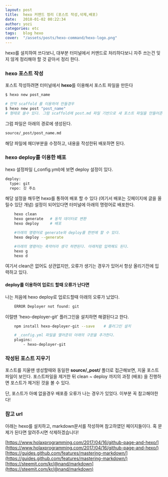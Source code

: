 ```yaml
---
layout: post
title:  hexo 커맨드 정리 (포스트 작성,삭제,배포)
date:   2018-01-02 00:22:34
author: yozi
categories: etc
tags:	blog hexo
cover:  "/assets/posts/hexo-command/hexo-logo.png"
---
```


hexo를 설치하여 쓰다보니, 대부분 터미널에서 커맨드로 처리하다보니
자주 쓰는건 잊지 않게 정리해야 할 것 같아서 정리 한다.

### hexo 포스트 작성
포스트 작성하려면 터미널에서 **hexo**를 이용해서 포스트 파일을 만든다
```bash
$ hexo new post_name

# 만약 scaffold 를 이용하여 만들경우
$ hexo new post "post_name"
# 형태로 쓸수 있다. 그럼 scaffold에 post.md 파일 기반으로 새 포스트 파일을 만들어준다.
```

그럼 파일은 아래의 경로에 생성된다.
```bash
source/_post/post_name.md
```
해당 파일에 헤더부분을 수정하고, 내용을 작성한뒤 배포하면 된다.

### hexo deploy를 이용한 배포
hexo 설정파일 (_config.yml)에 보면 deploy 설정이 있다.
```bash
deploy:
  type: git
  repo: 깃 주소
```

해당 설정을 해두면 hexo를 통하여 배포 할 수 있다 (여기서 배포는 깃페이지에 글을 올릴수 있단 개념)
설정이 되어있다면 터미널에 아래의 명령어로 배포한다.
```bash
    hexo clean
    hexo generate   # 동적 데이터로 변환
    hexo deploy     # 배포

    #아래의 명령어로 generate와 deploy를 한번에 할 수 있다.
    hexo deploy --generate

    #아래의 명령어는 축약어라 생각 하면된다. 아래처럼 입력해도 된다.
    hexo g
    hexo d
```
여기서 clean은 없어도 상관없지만, 오류가 생기는 경우가 있어서 항상 올리기전에 입력하고 있다.

#### deploy를 이용하여 업로드 할때 오류가 난다면
나는 처음에 hexo deploy로 업로드할때 아래의 오류가 났었다.
```bash
    ERROR Deployer not found: git
```
이럴땐 'hexo-deployer-git' 플러그인을 설치하면 해결된다고 한다.

```bash
    npm install hexo-deployer-git --save    # 플러그인 설치

    # _config.yml 파일을 열어준뒤 아래의 구문을 추가한다.
    plugins:
        - hexo-deployer-git
```

### 작성된 포스트 지우기
포스트를 지울땐 생성할때와 동일한 **source/_post/** 폴더로 접근해보면, 지울 포스트 파일이 보인다.
포스트파일을 제거한 뒤 clean ~ deploy 까지의 과정 (배포) 을 진행하면 포스트가 제거된 것을 볼 수 있다.

단, 포스트가 아예 없을경우 배포중 오류가 나는 경우가 있었다. 이부분 꼭 참고해야한다!


### 참고 url
아래는 hexo를 설치하고, markdown문서를 작성하며 참고하였던 페이지들이다. 혹 문제가 된다면 알려주시면 삭제하겠습니다!

[https://www.holaxprogramming.com/2017/04/16/github-page-and-hexo/](https://www.holaxprogramming.com/2017/04/16/github-page-and-hexo/)
[https://guides.github.com/features/mastering-markdown/](https://guides.github.com/features/mastering-markdown/)
[https://steemit.com/kr/@nand/markdown](https://steemit.com/kr/@nand/markdown)
